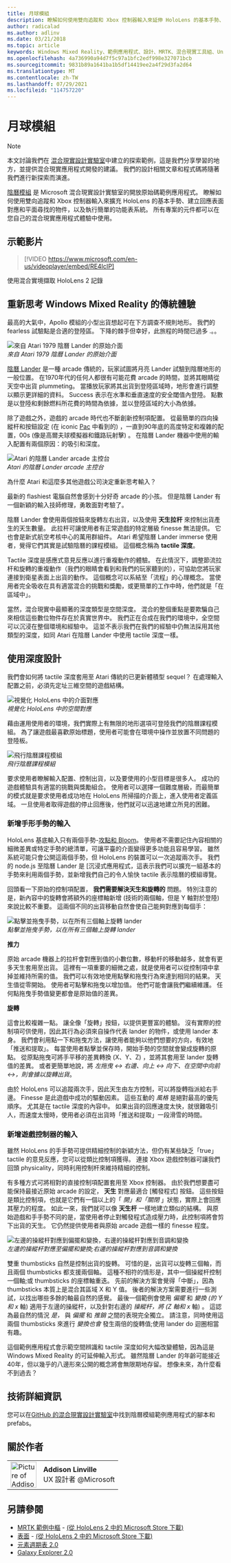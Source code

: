 ```yaml
---
title: 月球模組
description: 瞭解如何使用雙向追蹤和 Xbox 控制器輸入來延伸 HoloLens 的基本手勢、建立回應物件，以及執行功能表系統。
author: radicalad
ms.author: adlinv
ms.date: 03/21/2018
ms.topic: article
keywords: Windows Mixed Reality、範例應用程式、設計、MRTK、混合現實工具組、Unity、範例應用程式、範例應用程式、開放原始碼、Microsoft Store、HoloLens、混合現實耳機、Windows Mixed Reality 耳機、虛擬實境耳機
ms.openlocfilehash: 4a736990a94d7f5c97a1bfc2edf998e327071bcb
ms.sourcegitcommit: 9831b89a1641ba1b5df14419ee2a4f29d3fa2d64
ms.translationtype: MT
ms.contentlocale: zh-TW
ms.lasthandoff: 07/29/2021
ms.locfileid: "114757220"
---
```

# <a name="lunar-module"></a>月球模組

>[!NOTE]
>本文討論我們在 [混合現實設計實驗室](https://github.com/Microsoft/MRDesignLabs_Unity)中建立的探索範例，這是我們分享學習的地方，並提供混合現實應用程式開發的建議。 我們的設計相關文章和程式碼將隨著我們進行新探索而演進。

[陰曆模組](https://github.com/Microsoft/MRDesignLabs_Unity_LunarModule) 是 Microsoft 混合現實設計實驗室的開放原始碼範例應用程式。 瞭解如何使用雙向追蹤和 Xbox 控制器輸入來擴充 HoloLens 的基本手勢、建立回應表面對應和平面尋找的物件，以及執行簡單的功能表系統。 所有專案的元件都可以在您自己的混合現實應用程式體驗中使用。

## <a name="demo-video"></a>示範影片 
> [!VIDEO https://www.microsoft.com/en-us/videoplayer/embed/RE4IcIP]

使用混合實境擷取 HoloLens 2 記錄

## <a name="rethinking-classic-experiences-for-windows-mixed-reality"></a>重新思考 Windows Mixed Reality 的傳統體驗

最高的大氣中，Apollo 模組的小型出貨想起可在下方調查不規則地形。 我們的 fearless 試驗點是合適的登陸區。 下降的棘手但幸好，此旅程的時間已過多 .。。

![來自 Atari 1979 陰曆 Lander 的原始介面](images/640px-atari-lunar-lander.png)<br>
*來自 Atari 1979 陰曆 Lander 的原始介面*

[陰曆 Lander](https://en.wikipedia.org/wiki/Lunar_Lander_(1979_video_game)) 是一種 arcade 傳統的，玩家試圖將月亮 Lander 試驗到陰曆地形的一般位置。 在1970年代的任何人都很有可能花費 arcade 的時間，並將其眼睛從天空中出貨 plummeting。 當播放玩家將其出貨到登陸區域時，地形會進行調整以顯示更詳細的資料。 Success 表示在水準和垂直速度的安全閾值內登陸。 點數是以登陸和剩餘燃料所花費的時間為依據，並以登陸區域的大小為依據。

除了遊戲之外，遊戲的 arcade 時代也不斷創新控制項配置。 從最簡單的四向操縱杆和按鈕設定 (在 iconic [Pac](https://en.wikipedia.org/wiki/Pac-Man) 中看到的) ，一直到90年底的高度特定和複雜的配置，00s (像是高爾夫球模擬器和鐵路玩射擊) 。 在陰曆 Lander 機器中使用的輸入配置有兩個原因：的吸引和深度。

![Atari 的陰曆 Lander arcade 主控台](images/atariconsole.png)<br>
*Atari 的陰曆 Lander arcade 主控台*

為什麼 Atari 和這麼多其他遊戲公司決定重新思考輸入？

最新的 flashiest 電腦自然會感到十分好奇 arcade 的小孩。 但是陰曆 Lander 有一個新穎的輸入技師修理，勇敢面對考驗了。

陰曆 Lander 會使用兩個按鈕來旋轉左右出貨，以及使用 **天生拉杆** 來控制出貨產生的天生數量。 此拉杆可讓使用者有正常遊戲的特定層級 finesse 無法提供。 它也會是新式航空考核中心的萬用群組件。 Atari 希望陰曆 Lander immerse 使用者，覺得它們其實是試驗陰曆的課程模組。 這個概念稱為 **tactile 深度**。

Tactile 深度是感應式意見反應以進行重複動作的體驗。 在此情況下，調整節流拉杆和旋轉的重複動作（我們的眼睛會看到和我們的玩家聽到的），可協助您將玩家連接到衛星表面上出貨的動作。 這個概念可以系結至「流程」的心理概念。 當使用者完全吸收在具有適當混合的挑戰和獎勵，或更簡單的工作中時，他們就是「在區域中」。

當然，混合現實中最顯著的深度類型是空間深度。 混合的整個重點是要欺騙自己來相信這些數位物件存在於真實世界中。 我們正在合成在我們的環境中，全空間可以沉浸在整個環境和經驗中。 這並不表示我們在我們的經驗中仍無法採用其他類型的深度，如同 Atari 在陰曆 Lander 中使用 tactile 深度一樣。

## <a name="designing-with-immersion"></a>使用深度設計

我們會如何將 tactile 深度套用至 Atari 傳統的已更新體積型 sequel？ 在處理輸入配置之前，必須先定址三維空間的遊戲結構。

![視覺化 HoloLens 中的介面對應](images/surfacemapping.png)<br>
*視覺化 HoloLens 中的空間對應*

藉由運用使用者的環境，我們實際上有無限的地形選項可登陸我們的陰曆課程模組。 為了讓遊戲最喜歡原始標題，使用者可能會在環境中操作並放置不同問題的登陸板。

![飛行陰曆課程模組](images/640px-lm-hero.jpg)<br>
*飛行陰曆課程模組*

要求使用者瞭解輸入配置、控制出貨，以及要使用的小型目標是很多人。 成功的遊戲體驗具有適當的挑戰與獎勵組合。 使用者可以選擇一個難度層級，而最簡單的模式就是要求使用者成功地在 HoloLens 所掃描的介面上，進入使用者定義區域。 一旦使用者取得遊戲的停止回應後，他們就可以迅速地建立所見的困難。

### <a name="adding-input-for-hand-gestures"></a>新增手形手勢的輸入

HoloLens 基底輸入只有兩個手勢-[攻點和 Bloom](../../design/gaze-and-commit.md#composite-gestures)。 使用者不需要記住內容相關的細微差異或特定手勢的總清單，可讓平臺的介面變得更多功能且容易學習。 雖然系統可能只會公開這兩個手勢，但 HoloLens 的裝置可以一次追蹤兩次手。 我們的 node.js 至陰曆 Lander 是 [沉浸式應用程式，這表示我們可以擴充一組基本的手勢來利用兩個手勢，並新增我們自己的令人愉快 tactile 表示陰曆的模組導覽。

回頭看一下原始的控制項配置， **我們需要解決天生和旋轉的** 問題。 特別注意的是，新內容中的旋轉會將額外的座標軸新增 (技術的兩個軸，但是 Y 軸對於登陸) 來說比較不重要。 這兩個不同的出貨移動自然會使自己能夠對應到每個手：

![點擊並拖曳手勢，以在所有三個軸上旋轉 lander](images/module-handdrag.gif)<br>
*點擊並拖曳手勢，以在所有三個軸上旋轉 lander*

**推力**

原始 arcade 機器上的拉杆會對應到值的小數位數，移動杆的移動越多，就會有更多天生套用至出貨。 這裡有一項重要的細微之處，就是使用者可以從控制項中拿掉並維持所需的值。 我們可以有效地使用點擊和拖曳行為來達到相同的結果。 天生值從零開始。 使用者可點擊和拖曳以增加值。 他們可能會讓我們繼續維護。 任何點拖曳手勢值變更都會是原始值的差異。

**旋轉**

這會比較複雜一點。 讓全像「旋轉」按鈕，以提供更豐富的體驗。 沒有實際的控制項可供使用，因此其行為必須來自操作代表 lander 的物件，或使用 lander 本身。 我們會利用點一下和拖曳方法，讓使用者能夠以他們想要的方向，有效地「推送和提取」。 每當使用者點擊並保存時，開始手勢的空間就會變成旋轉的原點。 從原點拖曳可將手平移的差異轉換 (X、Y、Z) ，並將其套用至 lander 旋轉值的差異。 或者更簡單地說，將 *左拖曳 <-> 右邊、向上 <-> 向下、在空間中向前 <->，則會據以旋轉出貨*。

由於 HoloLens 可以追蹤兩次手，因此天生由左方控制，可以將旋轉指派給右手邊。 Finesse 是此遊戲中成功的驅動因素。 這些互動的 *風格* 是絕對最高的優先順序。 尤其是在 tactile 深度的內容中。 如果出貨的回應速度太快，就很難吸引人，而速度太慢時，使用者必須在出貨時「推送和提取」一段滑雪的時間。

### <a name="adding-input-for-game-controllers"></a>新增遊戲控制器的輸入

雖然 HoloLens 的手手勢可提供精細控制的新穎方法，但仍有某些缺乏「true」 tactile 的意見反應，您可以從類比控制項獲得。 連接 Xbox 遊戲控制器可讓我們回頭 physicality，同時利用控制杆來維持精細的控制。

有多種方式可將相對的直接控制項配置套用至 Xbox 控制器。 由於我們想要盡可能保持最接近原始 arcade 的設定， **天生** 對應最適合 [觸發程式] 按鈕。 這些按鈕是類比控制項，也就是它們有一個以上的「 *開」和「關閉* 」狀態，實際上會回應其壓力的程度。 如此一來，我們就可以像 **天生杆** 一樣地建立類似的結構。 與原始遊戲和手手勢不同的是，當使用者停止對觸發程式造成壓力時，此控制項將會剪下出貨的天生。 它仍然提供使用者與原始 arcade 遊戲一樣的 finesse 程度。

![左邊的操縱杆對應到偏擺和變換，右邊的操縱杆對應到音調和變換](images/thumbsticksidebyside.gif)<br>
*左邊的操縱杆對應至偏擺和變換;右邊的操縱杆對應到音調和變換*

雙重 thumbsticks 自然是控制出貨的旋轉。 可惜的是，出貨可以旋轉三個軸，而且兩個 thumbsticks 都支援兩個軸。 這種不相符的情形是，其中一個操縱杆控制一個軸;或 thumbsticks 的座標軸重迭。 先前的解決方案會覺得「中斷」，因為 thumbsticks 本質上是混合其區域 X 和 Y 值。 後者的解決方案需要進行一些測試，以找出哪些多餘的軸最自然的感覺。 最後一個範例會使用 *偏擺* 和 *變換 (的 Y 和 x* 軸) 適用于左邊的操縱杆，以及針對右邊的 *操縱杆，將 (Z* *軸和 x* 軸) 。 這認為最自然的情況 *是，* 與 *偏擺* 和 *推銷* 之間的表現完全獨立。 請注意，同時使用這兩個 thumbsticks 來進行 *變換也會* 發生兩倍的旋轉值;使用 lander do 迴圈相當有趣。

這個範例應用程式會示範空間辨識和 tactile 深度如何大幅改變體驗，因為這是 Windows Mixed Reality 的可延伸輸入形式。 雖然陰曆 Lander 的年齡可能接近40年，但以幾乎的八邊形來公開的概念將會無限期地存留。 想像未來，為什麼看不到過去？

## <a name="technical-details"></a>技術詳細資訊

您可以在[GitHub 的混合現實設計實驗室](https://github.com/Microsoft/MRDesignLabs_Unity_LunarModule)中找到陰曆模組範例應用程式的腳本和 prefabs。

## <a name="about-the-author"></a>關於作者

<table style="border-collapse:collapse" padding-left="0px">
<tr>
<td style="border-style: none" width="60"><img alt="Picture of Addison Linville" width="60" height="60" src="images/addisonlinville-tile-60px.jpg"></td>
<td style="border-style: none"><b>Addison Linville</b><br>UX 設計者 @Microsoft</td>
</tr>
</table>

## <a name="see-also"></a>另請參閱

* [MRTK 範例中樞](/windows/mixed-reality/mrtk-unity/features/example-scenes/example-hub) - [ (從 HoloLens 2 中的 Microsoft Store 下載)](https://www.microsoft.com/en-us/p/mrtk-examples-hub/9mv8c39l2sj4)
* [表面](sampleapp-surfaces.md) - [ (從 HoloLens 2 中的 Microsoft Store 下載)](https://www.microsoft.com/en-us/p/surfaces/9nvkpv3sk3x0)
* [元素週期表 2.0](periodic-table-of-the-elements-2.md)
* [Galaxy Explorer 2.0](galaxy-explorer-update.md)
